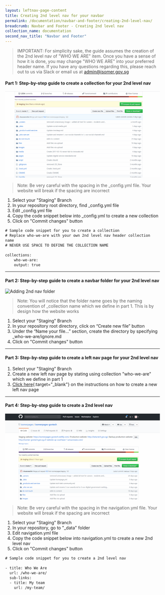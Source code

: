 ```yaml
---
layout: leftnav-page-content
title: Creating 2nd level nav for your navbar
permalink: /documentation/navbar-and-footer/creating-2nd-level-nav/
breadcrumb: Navbar and Footer - Creating 2nd level nav
collection_name: documentation
second_nav_title: "Navbar and Footer"
---
```

> IMPORTANT: For simplicity sake, the guide assumes the creation of the 2nd level nav of "WHO WE ARE" item.
Once you have a sense of how it is done, you may change "WHO WE ARE" into your preferred header name. If you have any questions regarding this, please reach out to us via Slack or email us at admin@isomer.gov.sg

#### **Part 1: Step-by-step guide to create a collection for your 2nd level nav**
![Adding collection](/images/resources/adding-second-level-item-to-your-navigation-bar-part-1.gif)
> Note: Be very careful with the spacing in the _config.yml file. Your website will break if the spacing are incorrect

1. Select your "Staging" Branch
3. In your repository root directory, find _config.yml file
3. Edit _config.yml file
4. Copy the code snippet below into _config.yml to create a new collection
5. Click on "Commit changes" button

```
# Sample code snippet for you to create a collection
# Replace who-we-are with your own 2nd level nav header collection name
# NEVER USE SPACE TO DEFINE THE COLLECTION NAME

collections:
    who-we-are:
    output: true
```
---


#### **Part 2: Step-by-step guide to create a navbar folder for your 2nd level nav**
![Adding 2nd nav folder](/images/resources/adding-second-level-item-to-your-navigation-bar-part-2.gif)
> Note: You will notice that the folder name goes by the naming convention of _collection name which we define in part 1. This is by design how the website works

1. Select your "Staging" Branch
2. In your repository root directory, click on “Create new file” button
3. Under the “Name your file…” section, create the directory by specifying _who-we-are/ignore.md
4. Click on "Commit changes" button

---


#### **Part 3: Step-by-step guide to create a left nav page for your 2nd level nav**
1. Select your "Staging" Branch
2. Create a new left nav page by stating using collection "who-we-are" which we define in part 1
3. [Click here](/webpage/creating-a-new-left-nav-page/){:target="_blank"} on the instructions on how to create a new left nav page

---


#### **Part 4: Step-by-step guide to create a 2nd level nav**
![Adding 2nd level nav](/images/resources/adding-second-level-item-to-your-navigation-bar-part-4.gif)
> Note: Be very careful with the spacing in the navigation.yml file. Your website will break if the spacing are incorrect

1. Select your "Staging" Branch
2. In your repository, go to "_data" folder
3. Edit navigation.yml file
4. Copy the code snippet below into navigation.yml to create a new 2nd level nav
5. Click on "Commit changes" button

```
# Sample code snippet for you to create a 2nd level nav

- title: Who We Are
  url: /who-we-are/
  sub-links:
  - title: My team
    url: /my-team/
```
